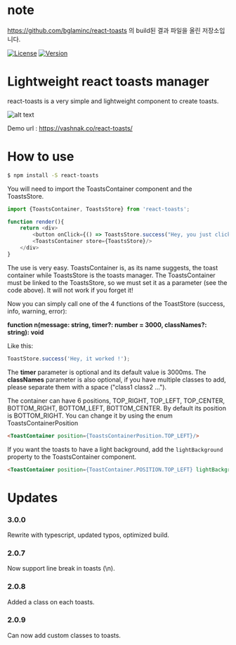 # note
https://github.com/bglaminc/react-toasts 의 build된 결과 파일을 올린 저장소입니다.


[![License](https://img.shields.io/npm/l/react-toasts.svg)](https://www.npmjs.com/package/react-toasts)
[![Version](https://img.shields.io/npm/v/react-toasts.svg)](https://opensource.org/licenses/ISC)

Lightweight react toasts manager
==========

react-toasts is a very simple and lightweight component to create toasts.

![alt text](https://github.com/Vashnak/react-toasts/blob/master/demo.gif?raw=true)

Demo url : https://vashnak.co/react-toasts/

# How to use

``` sh
$ npm install -S react-toasts
```

You will need to import the ToastsContainer component and the ToastsStore.

``` js
import {ToastsContainer, ToastsStore} from 'react-toasts';

function render(){
    return <div>
        <button onClick={() => ToastsStore.success("Hey, you just clicked!")}>Click me</button>
        <ToastsContainer store={ToastsStore}/>
    </div>
}
```

The use is very easy. ToastsContainer is, as its name suggests, the toast container while ToastsStore is the toasts manager.
The ToastsContainer must be linked to the ToastsStore, so we must set it as a parameter (see the code above). It will not work if you forget it!

Now you can simply call one of the 4 functions of the ToastStore (success, info, warning, error):

**function n(message: string, timer?: number = 3000, classNames?: string): void**

Like this: 
``` js
ToastStore.success('Hey, it worked !');
```

The **timer** parameter is optional and its default value is 3000ms.
The **classNames** parameter is also optional, if you have multiple classes to add, please separate them with a space ("class1 class2 ...").

The container can have 6 positions, TOP_RIGHT, TOP_LEFT, TOP_CENTER, BOTTOM_RIGHT, BOTTOM_LEFT, BOTTOM_CENTER. By default
its position is BOTTOM_RIGHT. You can change it by using the enum ToastsContainerPosition

``` html
<ToastContainer position={ToastsContainerPosition.TOP_LEFT}/>
```

If you want the toasts to have a light background, add the `lightBackground` property to the ToastsContainer component.

``` html
<ToastContainer position={ToastContainer.POSITION.TOP_LEFT} lightBackground/>
```

# Updates
### 3.0.0
Rewrite with typescript, updated typos, optimized build.
### 2.0.7
Now support line break in toasts (\n).
### 2.0.8
Added a class on each toasts.
### 2.0.9
Can now add custom classes to toasts.
